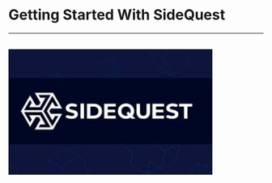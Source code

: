 
# Getting Started With SideQuest<br>
---
<br>
<img height="80%" src="Images/SideQuestLogo.png" width="80%"/>